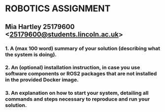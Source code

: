 # ROBOTICS ASSIGNMENT 

## Mia Hartley 25179600 <<25179600@students.lincoln.ac.uk>>

### 1.    A (max 100 word) summary of your solution (describing what the system is doing). 

### 2.    An (optional) installation instruction, in case you use software components or ROS2 packages that are not installed in the provided Docker image.

### 3.    An explanation on how to start your system, detailing all commands and steps necessary to reproduce and run your solution.
